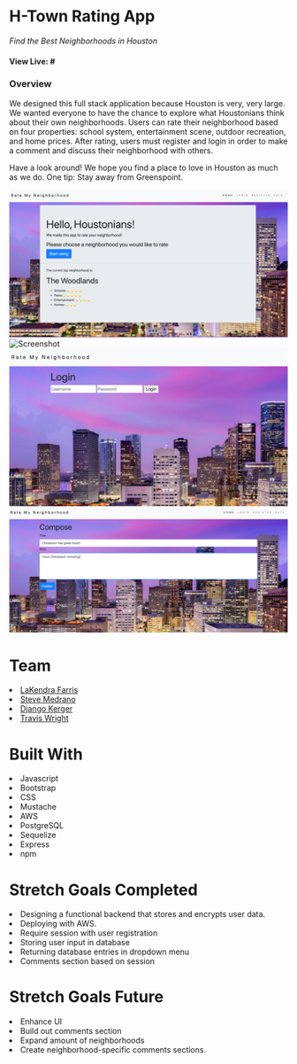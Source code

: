 # <h1> H-Town Rating App </h1>
<i>Find the Best Neighborhoods in Houston</i>
<h4>View Live: #</h4>

<h3> Overview</h3>
<p>We designed this full stack application because Houston is very, very large. We wanted everyone to have the chance to explore what Houstonians think about their own neighborhoods. Users can rate their neighborhood based on four properties: school system, entertainment scene, outdoor recreation, and home prices. After rating, users must register and login in order to make a comment and discuss their neighborhood with others. 
  
Have a look around! We hope you find a place to love in Houston as much as we do. One tip: Stay away from Greenspoint.</p>

![Screenshot](https://github.com/DjangoKerger/HtownAPP/blob/master/Screen%20Shot%202020-05-29%20at%2010.20.58%20AM.png)
![Screenshot](https://github.com/DjangoKerger/HtownAPP/blob/master/Screen%20Shot%202020-05-29%20at%2010.21.38%20AM.png)
![Screenshot](https://github.com/DjangoKerger/HtownAPP/blob/master/Screen%20Shot%202020-05-29%20at%2010.21.14%20AM.png)
![Screenshot](https://github.com/DjangoKerger/HtownAPP/blob/master/Screen%20Shot%202020-05-29%20at%2010.22.11%20AM.png)

# Team

<li><a href ="https://github.com/lakendrafarris">LaKendra Farris</a></li>
<li><a href ="https://github.com/sMedrano101">Steve Medrano</a></li>
<li><a href ="https://github.com/DjangoKerger">Django Kerger</a></li>
<li><a href ="https://github.com/sivart-wright">Travis Wright</a></li>
  
# Built With
<li>Javascript</li>
<li>Bootstrap</li>
<li>CSS</li>
<li>Mustache</li>
<li>AWS</li>
<li>PostgreSQL</li>
<li>Sequelize</li>
<li>Express</li>
<li>npm</li>

# Stretch Goals Completed
<li>Designing a functional backend that stores and encrypts user data.</li>
<li>Deploying with AWS.</li>
<li>Require session with user registration</li>
<li>Storing user input in database</li>
<li>Returning database entries in dropdown menu</li>
<li>Comments section based on session</li>

# Stretch Goals Future
<li>Enhance UI</li>
<li>Build out comments section</li>
<li>Expand amount of neighborhoods</li>
<li>Create neighborhood-specific comments sections.</li>
